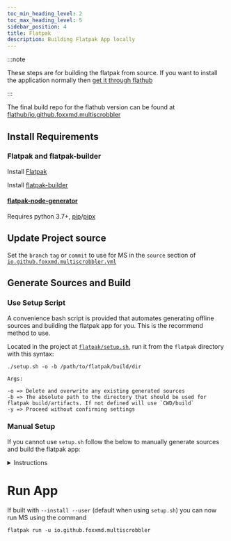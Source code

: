 ```yaml
---
toc_min_heading_level: 2
toc_max_heading_level: 5
sidebar_position: 4
title: Flatpak
description: Building Flatpak App locally
---
```


:::note

These steps are for building the flatpak from source. If you want to install the application normally then [get it through flathub](../installation/installation.mdx#flatpak)

:::

The final build repo for the flathub version can be found at [flathub/io.github.foxxmd.multiscrobbler](https://github.com/flathub/io.github.foxxmd.multiscrobbler)

## Install Requirements

### Flatpak and flatpak-builder

Install [Flatpak](https://flatpak.org/setup/)

Install [flatpak-builder](https://docs.flatpak.org/en/latest/first-build.html#building-your-first-flatpak)

#### [flatpak-node-generator](https://github.com/flatpak/flatpak-builder-tools/tree/master/node)

Requires python 3.7+, [pip](https://pip.pypa.io/en/stable/)/[pipx](https://pypa.github.io/pipx/)

## Update Project source

Set the `branch` `tag` or `commit` to use for MS in the `source` section of [`io.github.foxxmd.multiscrobbler.yml`](https://github.com/FoxxMD/multi-scrobbler/blob/master/flatpak/io.github.foxxmd.multiscrobbler.yml)

## Generate Sources and Build

### Use Setup Script

A convenience bash script is provided that automates generating offline sources and building the flatpak app for you. This is the recommend method to use.

Located in the project at [`flatpak/setup.sh`](https://github.com/FoxxMD/multi-scrobbler/blob/master/flatpak/setup.sh), run it from the `flatpak` directory with this syntax:

```shell
./setup.sh -o -b /path/to/flatpak/build/dir
```

```
Args:

-o => Delete and overwrite any existing generated sources
-b => The absolute path to the directory that should be used for flatpak build/artifacts. If not defined will use `CWD/build`
-y => Proceed without confirming settings
```

### Manual Setup

If you cannot use `setup.sh` follow the below to manually generate sources and build the flatpak app:

<details>

<summary>Instructions</summary>

#### Use `flatpak-node-generator` to generate sources

First, [make sure `node_modules` is deleted or empty](https://github.com/flatpak/flatpak-builder-tools/issues/354#issuecomment-1478518442) for both the project and `docsite` directories.

Then, from MS project root:

```shell title="PROJECT_DIR"
flatpak-node-generator npm package-lock.json
```

Move `generated-sources.json` into `PROJECT_DIR/flatpak` and rename `generated-sources.0.json`

Then, generate `docsite` sources:

```shell title="PROJECT_DIR"
flatpak-node-generator npm docsite/package-lock.json
```

Move `generated-sources.json` into `PROJECT_DIR/flatpak` and rename `generated-sources.1.json`

#### Build flatpak

In the below command replace `/home/yourUser/multi-scrobbler-flatpak` with a directory to use for storing flatpak build/artifacts.

```shell title="PROJECT_DIR/flatpak"
flatpak-builder --repo=/home/yourUser/multi-scrobbler-flatpak/repo --state-dir=/home/yourUser/multi-scrobbler-flatpak/state /home/yourUser/multi-scrobbler-flatpak/build io.github.foxxmd.multiscrobbler.yml --force-clean
```

:::info

Append `--install --user` to the above command to have the app installed immediately.

::::

</details>


# Run App

If built with `--install --user` (default when using `setup.sh`) you can now run MS using the command

```shell
flatpak run -u io.github.foxxmd.multiscrobbler
```
